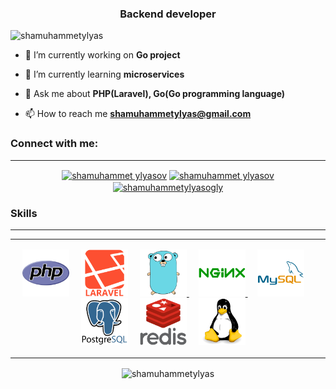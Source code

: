 <h3 align="center">Backend developer</h3>

<p align="left"> <img src="https://komarev.com/ghpvc/?username=shamuhammetylyas&label=Profile%20views&color=0e75b6&style=flat" alt="shamuhammetylyas" /> </p>

- 🔭 I’m currently working on **Go project**

- 🌱 I’m currently learning **microservices**

- 💬 Ask me about **PHP(Laravel), Go(Go programming language)**

- 📫 How to reach me **shamuhammetylyas@gmail.com**

<h3 align="left">Connect with me:</h3>
<hr style="height:1px; margin-top:1px">
<p align="center">
<a href="https://github.com/ShamuhammetYlyas/ShamuhammetYlyas" target="_blank"><img align="center" src="https://cdn.jsdelivr.net/npm/simple-icons@3.0.1/icons/github.svg" alt="shamuhammet ylyasov" height="30" width="40" /></a>
<a href="https://www.linkedin.com/in/shamuhammet-ylyasov-8467661b9" target="_blank"><img align="center" src="https://raw.githubusercontent.com/rahuldkjain/github-profile-readme-generator/master/src/images/icons/Social/linked-in-alt.svg" alt="shamuhammet ylyasov" height="30" width="40" /></a>
<a href="https://instagram.com/shamuhammetylyasogly" target="_blank"><img align="center" src="https://raw.githubusercontent.com/rahuldkjain/github-profile-readme-generator/master/src/images/icons/Social/instagram.svg" alt="shamuhammetylyasogly" height="30" width="40" /></a> 
</p>

<h3 align="left">Skills</h3><hr style="height:1px; margin-top:1px">



  
<table>
<tbody>
<tr>
<td align="center">

<a href="https://www.php.net" target="_blank" style="margin-right:15px"> <img src="https://raw.githubusercontent.com/devicons/devicon/master/icons/php/php-original.svg" alt="php" width="75" height="75"/></a> <a href="https://laravel.com/" target="_blank" style="margin-right:15px"> <img src="https://raw.githubusercontent.com/devicons/devicon/master/icons/laravel/laravel-plain-wordmark.svg" alt="laravel" width="75" height="75"/></a> <a href="https://go.dev" target="_blank" style="margin-right:15px"> <img src="https://raw.githubusercontent.com/devicons/devicon/master/icons/go/go-original.svg" alt="golang" width="75" height="75"/> </a><a href="https://www.nginx.com/" target="_blank" style="margin-right:15px"> <img src="https://raw.githubusercontent.com/devicons/devicon/master/icons/nginx/nginx-original.svg" alt="nginx" width="75" height="75"/> </a> <a href="https://www.mysql.com/" target="_blank" style="margin-right:15px"> <img src="https://raw.githubusercontent.com/devicons/devicon/master/icons/mysql/mysql-original-wordmark.svg" alt="mysql" width="75" height="75"/></a> <a href="https://www.postgresql.org/" target="_blank" style="margin-right:15px"> <img src="https://raw.githubusercontent.com/devicons/devicon/master/icons/postgresql/postgresql-original-wordmark.svg" alt="postgresql" width="75" height="75"/></a> <a href="https://www.postgresql.org/" target="_blank" style="margin-right:15px"> <img src="https://raw.githubusercontent.com/devicons/devicon/master/icons/redis/redis-original-wordmark.svg" alt="redis" width="75" height="75"/></a> <a href="https://www.linux.org" target="_blank" style="margin-right:15px"> <img src="https://raw.githubusercontent.com/devicons/devicon/master/icons/linux/linux-original.svg" alt="linux" width="75" height="75"/></a>
</td>
</tr>
</tbody>
</table>




<p align="center"><img align="center" src="https://github-readme-streak-stats.herokuapp.com/?user=shamuhammetylyas&" alt="shamuhammetylyas" /></p>

